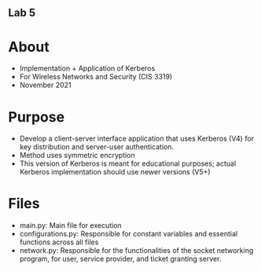 ## Lab 5
# About
- Implementation + Application of Kerberos
- For Wireless Networks and Security (CIS 3319)
- November 2021

# Purpose
- Develop a client-server interface application that uses Kerberos (V4) for key distribution and server-user authentication.
- Method uses symmetric encryption
- This version of Kerberos is meant for educational purposes; actual Kerberos implementation should use newer versions (V5+)

# Files
- main.py: Main file for execution
- configurations.py: Responsible for constant variables and essential functions across all files
- network.py: Responsible for the functionalities of the socket networking program, for user, service provider, and ticket granting server. 